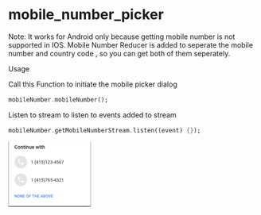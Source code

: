 # mobile_number_picker

Note: It works for Android only because getting mobile number is not supported in IOS.
Mobile Number Reducer is added to seperate the mobile number and country code , so you can get both of them seperately.

Usage

Call this Function to initiate the mobile picker dialog

```dart
mobileNumber.mobileNumber();
```

Listen to stream to listen to events added to stream

```dart
mobileNumber.getMobileNumberStream.listen((event) {});
```

![Image](https://github.com/Aashishm178/mobile_number_picker/blob/master/image/image.png)
